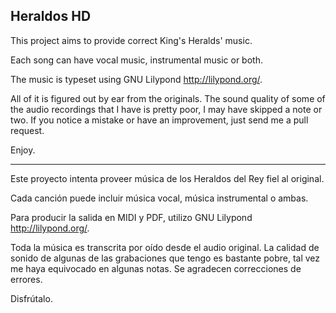Heraldos HD
---

This project aims to provide correct King's Heralds' music.

Each song can have vocal music, instrumental music or both.

The music is typeset using GNU Lilypond <http://lilypond.org/>.

All of it is figured out by ear from the originals. The sound quality
of some of the audio recordings that I have is pretty poor, I may have
skipped a note or two. If you notice a mistake or have an improvement,
just send me a pull request.

Enjoy.

---

Este proyecto intenta proveer música de los Heraldos del Rey fiel al
original.

Cada canción puede incluir música vocal, música instrumental o ambas.

Para producir la salida en MIDI y PDF, utilizo GNU Lilypond
<http://lilypond.org/>.

Toda la música es transcrita por oído desde el audio original. La
calidad de sonido de algunas de las grabaciones que tengo es bastante
pobre, tal vez me haya equivocado en algunas notas. Se agradecen
correcciones de errores.

Disfrútalo.